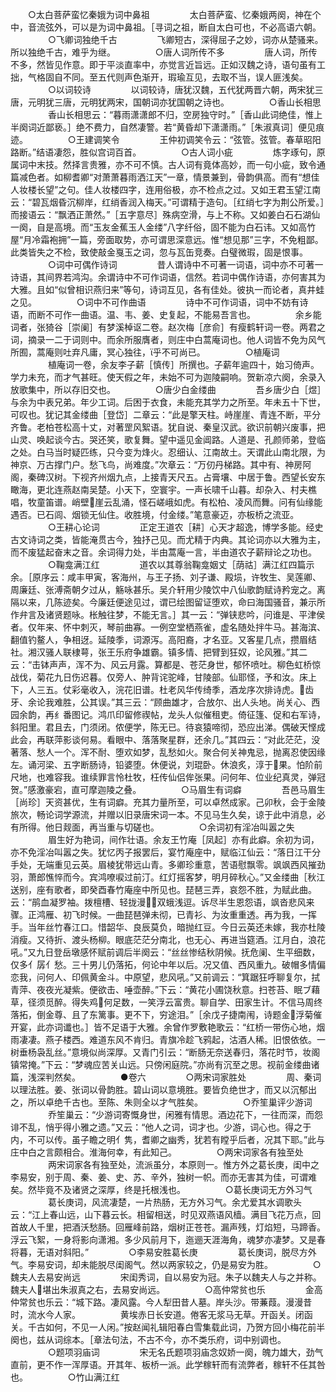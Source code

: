 <!-- { "loadSidebar": true } -->
　　○太白菩萨蛮忆秦娥为词中鼻祖
　　
　　太白菩萨蛮、忆秦娥两阕，神在个中，音流弦外，可以是为词中鼻祖。［寻词之祖，断自太白可也，不必高语六朝。
　　
　　○飞卿词独绝千古
　　
　　飞卿短古，深得屈子之妙，词亦从楚骚来。所以独绝千古，难乎为继。
　　
　　○唐人词所传不多
　　
　　唐人词，所传不多，然皆见作意。即于平淡直率中，亦觉言近旨远。正如汉魏之诗，语句虽有工拙，气格固自不同。至五代则声色渐开，瑕瑜互见，去取不当，误人匪浅矣。
　　
　　○以词较诗
　　
　　以词较诗，唐犹汉魏，五代犹两晋六朝，两宋犹三唐，元明犹三唐，元明犹两宋，国朝词亦犹国朝之诗也。
　　
　　○香山长相思
　　
　　香山长相思云：“暮雨潇潇郎不归，空房独守时。”［香山此词绝佳，惟上半阕词近鄙亵。］绝不费力，自然凄警。若“黄昏却下潇潇雨。”［朱淑真词］便见痕迹。
　　
　　○王建调笑令
　　
　　王仲初调笑令云：“弦管。弦管。春草昭阳路断。”结语凄怨，胜似宫词百首。
　　
　　○古人词小疵
　　
　　炼字琢句，原属词中末技。然择言贵雅，亦不可不慎。古人词有竟体高妙，而一句小疵，致令通篇减色者。如柳耆卿“对萧萧暮雨洒江天”一章，情景兼到，骨韵俱高。而有“想佳人妆楼长望”之句。佳人妆楼四字，连用俗极，亦不检点之过。又如王君玉望江南云：“碧瓦烟昏沉柳岸，红绡香润入梅天。”可谓精于造句。［红绡七字为荆公所爱。］而接语云：“飘洒正萧然。”［五字意尽］殊病空滑，与上不称。又如姜白石石湖仙一阕，自是高境。而“玉友金蕉玉人金缕”八字纤俗，固不能为白石讳。又如高竹屋“月冷霜袍拥”一篇，旁面取势，亦可谓思深意远。惟“想见那”三字，不免粗鄙。此类皆失之不检，致使敲金戛玉之词，忽与瓦缶竞奏。白璧微瑕，固是恨事。
　　
　　○词中可偶作诗词
　　
　　昔人谓诗中不可著一词语，词中亦不可著一诗语，其间界若鸿沟。余谓诗中不可作词语，信然。若词中偶作诗语，亦何害其为大雅。且如“似曾相识燕归来”等句，诗词互见，各有佳处。彼执一而论者，真井蛙之见。
　　
　　○词中不可作曲语
　　
　　诗中不可作词语，词中不妨有诗语，而断不可作一曲语。温、韦、姜、史复起，不能易吾言也。
　　
　　余乡能词者，张猗谷［崇阑］有梦溪棹讴二卷。赵次梅［彦俞］有瘦鹤轩词一卷。两君之词，摘录一二于词则中。而余所服膺者，则庄中白蒿庵词也。他人词皆不免为风气所囿，蒿庵则吐弃凡庸，冥心独往，乎不可尚已。
　　
　　○植庵词
　　
　　植庵词一卷，余友李子薪［慎传］所撰也。子薪年逾四十，始习倚声。学力未充，而才气甚旺。使天假之年，未始不可为迦陵嗣响。贺新凉六阕，余录入放歌集中，所以存旧交也。
　　
　　○唐少白金缕曲
　　
　　吾乡唐少白［煜］与余为中表兄弟。年少工词。后困于衣食，未能充其学力之所至。年未五十下世，可叹也。犹记其金缕曲［登岱］二章云：“此是擎天柱。峙崖崖、青连不断，平分齐鲁。老柏苍松高十丈，对著罡风絮语。犹自说、秦皇汉武。欲识前朝兴废事，把山灵、唤起谈今古。哭还笑，歌复舞。望中遥见金阊路。人道是、孔颜师弟，登临之处。白马当时疑匹练，只今变为烽火。忍细认、江南故土。天谓此山南北限，为神京、万古撑门户。愁飞鸟，尚难度。”次章云：“万仞丹梯路。其中有、神房阿阁，秦碑汉树。下视齐州烟九点，上接青天尺五。占膏壤、中居于鲁。西望长安东瞰海，更北连燕赵南吴楚。小天下，空寰宇。一声长啸千山暮。却杂入、村夫樵唱，牧童笛谱。峭壁崖云乱涌，怪石嵯峨如虎。有松柏、凌风而舞。问有仙缘能遇否。已石闾、烟锁无仙住。收胜境，付金缕。”笔意豪迈，亦板桥之流亚。
　　
　　○王耕心论词
　　
　　正定王道农［耕］心天才超逸，博学多能。经史古文诗词之类，皆能淹贯古今，独抒己见。而尤精于内典。其论词亦以大雅为主，而不废猛起奋末之音。余词得力处，半由蒿庵一言，半由道农子薪辩论之功也。
　　
　　○鞠龛满江红
　　
　　道农以其尊翁鞠龛姻丈［荫祜］满江红四篇示余。［原序云：咸丰甲寅，客海州，与王子扬、刘子谦、殿埙，许牧生、吴莲卿、周廉廷、张溥斋朝夕过从，觞咏甚乐。吴介轩用少陵饮中八仙歌韵赋诗矜宠之。离隔以来，几陈迹矣。今廉廷便途见过，谓已绘图留证堕欢，命曰海国骚音，兼示所作弁言及诸贤题咏。枨触往梦，不能无言。］其一云：“弹铗悲吟，问谁是、平津侯者。仅年来、怀中刺灭，琴前曲寡。一例空堂栖燕雀，虚名随处拌牛马。甚海滨、翻值钓鳌人，争相迓。延陵季，词源泻。高阳裔，才名亚。又客星几点，攒眉结社。湘汉骚人联棣萼，张王乐府争雄霸。镇多情、把臂到狂奴，论风雅。”其二云：“击钵声声，浑不为、风云月露。算都是、苍茫身世，郁怀喷吐。柳色虹桥惊战伐，菊花九日伤迟暮。仅旁人、肿背诧驼峰，甘陵部。仙耶怪，予和汝。床上下，人三五。仗彩毫收入，浣花旧谱。杜老风华传绮季，酒龙序次排诗虎。齿牙、余论我难胜，公其误。”其三云：“顾曲雄才，合放尔、出人头地。尚关心、西园余韵，再纟番图记。鸿爪印留修禊帖，龙头人似催租吏。倚征篷、促和右军诗，斜阳里。君且去，门须闭。侬便学，陈无已。待哀猿啼彻，恐应出涕。偶破天悭成此会，再联萍影谈何易。看眼中、落落聚星群，还余几。”其四云：“对此茫茫，没著落、愁人一个。浑不耐、堕欢如梦，乱愁如火。聚合何关神鬼忌，抛离忍使因缘左。诵河梁、五字断肠诗，铅婆堕。休便说，刘琨卧。休浪炙，淳于果。怕阶前尺地，也难容我。谁续罪言怜杜牧，枉传仙侣侔张果。问何年、位业纪真灵，弹冠贺。”感激豪宕，直可摩迦陵之叠。
　　
　　○马眉生有词癖
　　
　　吾邑马眉生［尚珍］天资甚优，生有词癖。充其力量所至，可以卓然成家。己卯秋，会于金陵旅次，畅论词学源流，并赠以旧录唐宋词一本。不见马生久矣，谅于此中消息，必有所得。他日觌面，再当重与切磋也。
　　
　　○余词初有淫冶叫嚣之失
　　
　　眉生好为艳词，间作壮语。余友王竹庵［凤起］亦有此癖。余初为词，亦不免淫冶叫嚣之失。犹忆丙子报罢后，宴竹庵座中，赋临江仙云：“落日江干分手处，无端重见云英。眉棱犹带远山青。多卿珍重意，苦语慰飘零。飒飒西风摧劲羽，萧郎憔悴而今。宾鸿嘹唳过前汀。红灯摇客梦，明月碎秋心。”又金缕曲［秋江送别，座有歌者，即癸酉春竹庵座中所见也。琵琶三弄，哀怨不胜，为赋此曲。云：“鹃血凝罗袖。拨檀槽、轻拢漫，双蛾浅逗。诉尽半生恩怨语，飒沓悲风来骤。正鸿雁、初飞时候。一曲琵琶弹未彻，已青衫、为汝重重透。再为我，一挥手。当年丝竹春江口。惜韶华、良辰莫负，暗抛红豆。今日云英还未嫁，我亦杜陵消瘦。又待折、渡头杨柳。眼底茫茫分南北，也无心、再进当筵酒。江月白，浪花吼。”又九日登岳墩感怀赋前调后半阕云：“丝丝惨结秋阴候。抚危阑、生平细数，仅多亻孱亻愁。三十男儿仍落拓，何论中年以后。况又值、西风重九。破帽多情偏恋我，问何人、印佩黄金斗。中原望，悲风吼。”又前调云：“箕踞狂呼聊复尔，拭青萍、夜夜光凝紫。便欲击、唾壶醉。”下云：“黄花小圃饶秋意。扫苍苔、眠ブ藉草，径须觅醉。得失鸡何足数，一笑浮云富贵。聊自学、田家生计。不信马周终落拓，倒金尊、且了东篱事。更不下，穷途泪。”［余戊子捷南闱，诗题金浮菊催开宴，此亦词谶也。］皆不足语于大雅。余曾作罗敷艳歌云：“红桥一带伤心地，烟雨凄凄。燕子楼西。难道东风不肯归。青旗冷趁飞鸦起，沽酒人稀。旧恨依依。一树垂杨袅乱丝。”意境似尚深厚。又青门引云：“断肠无奈送春归，落花时节，妆阁镇常掩。”下云：“梦魂应苦关山远。只傍闲庭院。”亦尚有沉至之思。视前金缕曲诸篇，浅深判然矣。
　　
　　●卷六
　　
　　○两宋词家胜处
　　
　　周、秦词以理法胜。姜、张词以骨韵胜。碧山词以意境胜。要皆负绝世才，而又以沉郁出之，所以卓绝千古也。至陈、朱则全以才气胜矣。
　　
　　○乔笙巢评少游词
　　
　　乔笙巢云：“少游词寄慨身世，闲雅有情思。酒边花下，一往而深，而怨诽不乱，悄乎得小雅之遗。”又云：“他人之词，词才也。少游，词心也。得之于内，不可以传。虽子瞻之明亻隽，耆卿之幽秀，犹若有瞠乎后者，况其下耶。”此与庄中白之言颇相合。淮海何幸，有此知己。
　　
　　○两宋词家各有独至处
　　
　　两宋词家各有独至处，流派虽分，本原则一。惟方外之葛长庚，闺中之李易安，别于周、秦、姜、史、苏、辛外，独树一帜。而亦无害其为佳，可谓难矣。然毕竟不及诸贤之深厚，终是托根浅也。
　　
　　○葛长庚词无方外习气
　　
　　葛长庚词，风流凄楚，一片热肠，无方外习气。余尤爱其水调歌头云：“江上春山远，山下暮云长。相留相送，时见双燕语风樯。满目飞花万点，回首故人千里，把酒沃愁肠。回雁峰前路，烟树正苍苍。漏声残，灯焰短，马蹄香。浮云飞絮，一身将影向潇湘。多少风前月下，迤逦天涯海角，魂梦亦凄梦。又是春将暮，无语对斜阳。”
　　
　　○李易安胜葛长庚
　　
　　葛长庚词，脱尽方外气。李易安词，却未能脱尽闺阁气。然以两家较之，仍是易安为胜。
　　
　　○魏夫人去易安尚远
　　
　　宋闺秀词，自以易安为冠。朱子以魏夫人与之并称。魏夫人堪出朱淑真之右，去易安尚远。
　　
　　○高仲常贫也乐
　　
　　金高仲常贫也乐云：“城下路。凄风露。今人犁田昔人墓。岸头沙。带蒹葭。漫漫昔时，流水今人家。
　　
　　黄埃赤日长安道。倦客无浆马无草。开函关。闭函关。千古如何，不见一人闲。”按赵闻礼辑阳春白雪集载此词，乃贺方回小梅花前半阕也，兹从词综本。［章法句法，不古不今，亦不类乐府，词中别调也。
　　
　　○题项羽庙词
　　
　　宋无名氏题项羽庙念奴娇一阕，魄力雄大，劲气直前，更不作一浑厚语。开其年、板桥一派。此学稼轩而有流弊者，稼轩不任其咎也。
　　
　　○竹山满江红
　　
